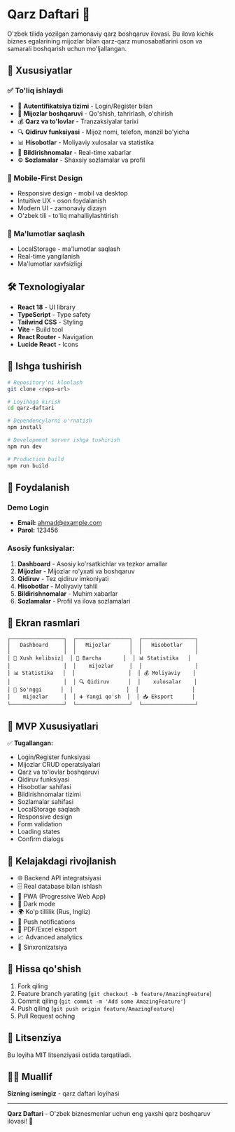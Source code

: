 # Qarz Daftari 📒

O'zbek tilida yozilgan zamonaviy qarz boshqaruv ilovasi. Bu ilova kichik biznes egalarining mijozlar bilan qarz-qarz munosabatlarini oson va samarali boshqarish uchun mo'ljallangan.

## 🚀 Xususiyatlar

### ✅ To'liq ishlaydi
- 🔐 **Autentifikatsiya tizimi** - Login/Register bilan
- 👥 **Mijozlar boshqaruvi** - Qo'shish, tahrirlash, o'chirish
- 💰 **Qarz va to'lovlar** - Tranzaksiyalar tarixi
- 🔍 **Qidiruv funksiyasi** - Mijoz nomi, telefon, manzil bo'yicha
- 📊 **Hisobotlar** - Moliyaviy xulosalar va statistika
- 🔔 **Bildirishnomalar** - Real-time xabarlar
- ⚙️ **Sozlamalar** - Shaxsiy sozlamalar va profil

### 📱 Mobile-First Design
- Responsive design - mobil va desktop
- Intuitive UX - oson foydalanish
- Modern UI - zamonaviy dizayn
- O'zbek tili - to'liq mahalliylashtirish

### 💾 Ma'lumotlar saqlash
- LocalStorage - ma'lumotlar saqlash
- Real-time yangilanish
- Ma'lumotlar xavfsizligi

## 🛠️ Texnologiyalar

- **React 18** - UI library
- **TypeScript** - Type safety
- **Tailwind CSS** - Styling
- **Vite** - Build tool
- **React Router** - Navigation
- **Lucide React** - Icons

## 🚀 Ishga tushirish

```bash
# Repository'ni klonlash
git clone <repo-url>

# Loyihaga kirish
cd qarz-daftari

# Dependencylarni o'rnatish
npm install

# Development server ishga tushirish
npm run dev

# Production build
npm run build
```

## 📖 Foydalanish

### Demo Login
- **Email:** ahmad@example.com
- **Parol:** 123456

### Asosiy funksiyalar:

1. **Dashboard** - Asosiy ko'rsatkichlar va tezkor amallar
2. **Mijozlar** - Mijozlar ro'yxati va boshqaruv
3. **Qidiruv** - Tez qidiruv imkoniyati
4. **Hisobotlar** - Moliyaviy tahlil
5. **Bildirishnomalar** - Muhim xabarlar
6. **Sozlamalar** - Profil va ilova sozlamalari

## 📱 Ekran rasmlari

```
┌─────────────────┐  ┌─────────────────┐  ┌─────────────────┐
│   Dashboard     │  │   Mijozlar      │  │   Hisobotlar    │
│                 │  │                 │  │                 │
│ 👋 Xush kelibsiz│  │ 👥 Barcha       │  │ 📊 Statistika   │
│                 │  │    mijozlar     │  │                 │
│ 📊 Statistika   │  │                 │  │ 💰 Moliyaviy    │
│                 │  │ 🔍 Qidiruv      │  │    xulosalar    │
│ 👥 So'nggi      │  │                 │  │                 │
│    mijozlar     │  │ ➕ Yangi qo'sh  │  │ 📥 Eksport      │
└─────────────────┘  └─────────────────┘  └─────────────────┘
```

## 🎯 MVP Xususiyatlari

✅ **Tugallangan:**
- Login/Register funksiyasi
- Mijozlar CRUD operatsiyalari
- Qarz va to'lovlar boshqaruvi
- Qidiruv funksiyasi
- Hisobotlar sahifasi
- Bildirishnomalar tizimi
- Sozlamalar sahifasi
- LocalStorage saqlash
- Responsive design
- Form validation
- Loading states
- Confirm dialogs

## 🔮 Kelajakdagi rivojlanish

- 🌐 Backend API integratsiyasi
- 🗄️ Real database bilan ishlash
- 📱 PWA (Progressive Web App)
- 🌙 Dark mode
- 🌍 Ko'p tillilik (Rus, Ingliz)
- 📲 Push notifications
- 📄 PDF/Excel eksport
- 📈 Advanced analytics
- 🔄 Sinxronizatsiya

## 🤝 Hissa qo'shish

1. Fork qiling
2. Feature branch yarating (`git checkout -b feature/AmazingFeature`)
3. Commit qiling (`git commit -m 'Add some AmazingFeature'`)
4. Push qiling (`git push origin feature/AmazingFeature`)
5. Pull Request oching

## 📄 Litsenziya

Bu loyiha MIT litsenziyasi ostida tarqatiladi.

## 👨‍💻 Muallif

**Sizning ismingiz** - qarz daftari loyihasi

---

**Qarz Daftari** - O'zbek biznesmenlar uchun eng yaxshi qarz boshqaruv ilovasi! 🚀

